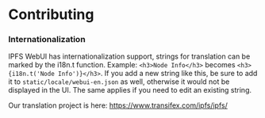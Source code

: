 # Contributing

### Internationalization

IPFS WebUI has internationalization support, strings for translation can be marked by the i18n.t function.
Example: `<h3>Node Info</h3>` becomes `<h3>{i18n.t('Node Info')}</h3>`. If you add a new string like this, be sure
to add it to `static/locale/webui-en.json` as well, otherwise it would not be displayed in the UI. The same applies
if you need to edit an existing string.

Our translation project is here: https://www.transifex.com/ipfs/ipfs/
